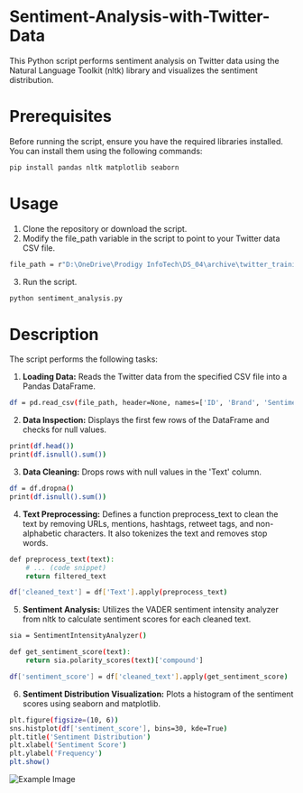 # Sentiment-Analysis-with-Twitter-Data

This Python script performs sentiment analysis on Twitter data using the Natural Language Toolkit (nltk) library and visualizes the sentiment distribution.

# Prerequisites

Before running the script, ensure you have the required libraries installed. You can install them using the following commands:
```bash
pip install pandas nltk matplotlib seaborn
```
# Usage

1. Clone the repository or download the script.
2. Modify the file_path variable in the script to point to your Twitter data CSV file.

```bash
file_path = r"D:\OneDrive\Prodigy InfoTech\DS_04\archive\twitter_training.csv"
```

3. Run the script.
```bash
python sentiment_analysis.py
```

# Description

The script performs the following tasks:

1. **Loading Data:** Reads the Twitter data from the specified CSV file into a Pandas DataFrame.
```bash
df = pd.read_csv(file_path, header=None, names=['ID', 'Brand', 'Sentiment', 'Text'])
```

2. **Data Inspection:** Displays the first few rows of the DataFrame and checks for null values.
```bash
print(df.head())
print(df.isnull().sum())
```

3. **Data Cleaning:** Drops rows with null values in the 'Text' column.
```bash
df = df.dropna()
print(df.isnull().sum())
```

4. **Text Preprocessing:** Defines a function preprocess_text to clean the text by removing URLs, mentions, hashtags, retweet tags, and non-alphabetic characters. It also tokenizes the text and removes stop words.
```bash
def preprocess_text(text):
    # ... (code snippet)
    return filtered_text

df['cleaned_text'] = df['Text'].apply(preprocess_text)
```

5. **Sentiment Analysis:** Utilizes the VADER sentiment intensity analyzer from nltk to calculate sentiment scores for each cleaned text.
```bash
sia = SentimentIntensityAnalyzer()

def get_sentiment_score(text):
    return sia.polarity_scores(text)['compound']

df['sentiment_score'] = df['cleaned_text'].apply(get_sentiment_score)
```

6. **Sentiment Distribution Visualization:** Plots a histogram of the sentiment scores using seaborn and matplotlib.
```bash
plt.figure(figsize=(10, 6))
sns.histplot(df['sentiment_score'], bins=30, kde=True)
plt.title('Sentiment Distribution')
plt.xlabel('Sentiment Score')
plt.ylabel('Frequency')
plt.show()
```
![Example Image](https://github.com/sugin22/Sentiment-Analysis-with-Twitter-Data/blob/main/Figure_1.png)
